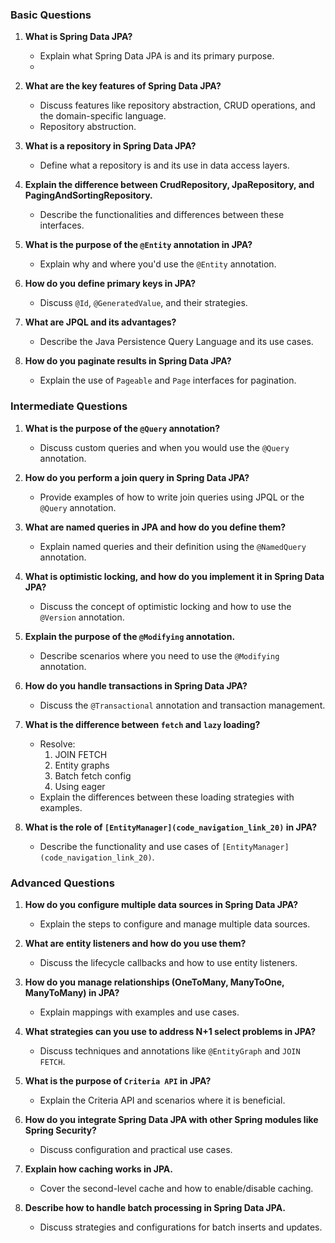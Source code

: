 ### Basic Questions

1. **What is Spring Data JPA?**
	
    - Explain what Spring Data JPA is and its primary purpose.
    - 
1. **What are the key features of Spring Data JPA?**
    
    - Discuss features like repository abstraction, CRUD operations, and the domain-specific language.
    - Repository abstruction.
1. **What is a repository in Spring Data JPA?**
    
    - Define what a repository is and its use in data access layers.
4. **Explain the difference between CrudRepository, JpaRepository, and PagingAndSortingRepository.**
    
    - Describe the functionalities and differences between these interfaces.
5. **What is the purpose of the `@Entity` annotation in JPA?**
    
    - Explain why and where you'd use the `@Entity` annotation.
6. **How do you define primary keys in JPA?**
    
    - Discuss `@Id`, `@GeneratedValue`, and their strategies.
7. **What are JPQL and its advantages?**
    
    - Describe the Java Persistence Query Language and its use cases.
8. **How do you paginate results in Spring Data JPA?**
    
    - Explain the use of `Pageable` and `Page` interfaces for pagination.

### Intermediate Questions

1. **What is the purpose of the `@Query` annotation?**
    
    - Discuss custom queries and when you would use the `@Query` annotation.
2. **How do you perform a join query in Spring Data JPA?**
    
    - Provide examples of how to write join queries using JPQL or the `@Query` annotation.
3. **What are named queries in JPA and how do you define them?**
    
    - Explain named queries and their definition using the `@NamedQuery` annotation.
4. **What is optimistic locking, and how do you implement it in Spring Data JPA?**
    
    - Discuss the concept of optimistic locking and how to use the `@Version` annotation.
5. **Explain the purpose of the `@Modifying` annotation.**
    
    - Describe scenarios where you need to use the `@Modifying` annotation.
6. **How do you handle transactions in Spring Data JPA?**
    
    - Discuss the `@Transactional` annotation and transaction management.
7. **What is the difference between `fetch` and `lazy` loading?**
	- Resolve:
		1. JOIN FETCH
		2. Entity graphs
		3. Batch fetch config
		4. Using eager
    - Explain the differences between these loading strategies with examples.
9. **What is the role of `[EntityManager](code_navigation_link_20)` in JPA?**
    
    - Describe the functionality and use cases of `[EntityManager](code_navigation_link_20)`.

### Advanced Questions

1. **How do you configure multiple data sources in Spring Data JPA?**
    
    - Explain the steps to configure and manage multiple data sources.
2. **What are entity listeners and how do you use them?**
    
    - Discuss the lifecycle callbacks and how to use entity listeners.
3. **How do you manage relationships (OneToMany, ManyToOne, ManyToMany) in JPA?**
    
    - Explain mappings with examples and use cases.
4. **What strategies can you use to address N+1 select problems in JPA?**
    
    - Discuss techniques and annotations like `@EntityGraph` and `JOIN FETCH`.
5. **What is the purpose of `Criteria API` in JPA?**
    
    - Explain the Criteria API and scenarios where it is beneficial.
6. **How do you integrate Spring Data JPA with other Spring modules like Spring Security?**
    
    - Discuss configuration and practical use cases.
7. **Explain how caching works in JPA.**
    
    - Cover the second-level cache and how to enable/disable caching.
8. **Describe how to handle batch processing in Spring Data JPA.**
    
    - Discuss strategies and configurations for batch inserts and updates.